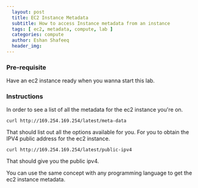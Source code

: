 ```yaml
---
  layout: post
  title: EC2 Instance Metadata
  subtitle: How to access Instance metadata from an instance
  tags: [ ec2, metadata, compute, lab ] 
  categories: compute
  author: Eshan Shafeeq
  header_img: 
---
```


### Pre-requisite
Have an ec2 instance ready when you wanna start this lab.


### Instructions
In order to see a list of all the metadata for the ec2 instance you're on.
```shell
curl http://169.254.169.254/latest/meta-data
```
That should list out all the options available for you. For you to obtain the IPV4 public address for the ec2 instance.
```shell
curl http://169.254.169.254/latest/public-ipv4
```
That should give you the public ipv4.

You can use the same concept with any programming language to get the ec2 instance metadata.
